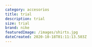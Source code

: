 ```yaml
---
category: accesorios
title: trial
description: trial
size: trial
brand: nike
featuredImage: /images/shirts.jpg
dateCreated: 2020-10-18T01:11:13.503Z
---
```

